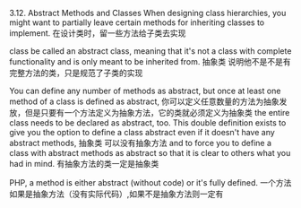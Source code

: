 3.12. Abstract Methods and Classes
When designing class hierarchies, 
you might want to partially leave certain methods for inheriting classes to implement.
在设计类时，留一些方法给子类去实现

class be called an abstract class,
meaning that it's not a class with complete functionality and is only meant to be inherited from.
抽象类 说明他不是不是有完整方法的类，只是规范了子类的实现

You can define any number of methods as abstract, but once at least one method of a class is defined as abstract, 
你可以定义任意数量的方法为抽象发放，但是只要有一个方法定义为抽象方法，它的类就必须定义为抽象类
the entire class needs to be declared as abstract, too. 
This double definition exists to give you the option to define a class abstract even if it doesn't have any abstract methods, 
抽象类 可以没有抽象方法
and to force you to define a class with abstract methods as abstract so that it is clear to others what you had in mind.
有抽象方法的类一定是抽象类

PHP, a method is either abstract (without code) or it's fully defined.
一个方法如果是抽象方法（没有实际代码）,如果不是抽象方法则一定有



